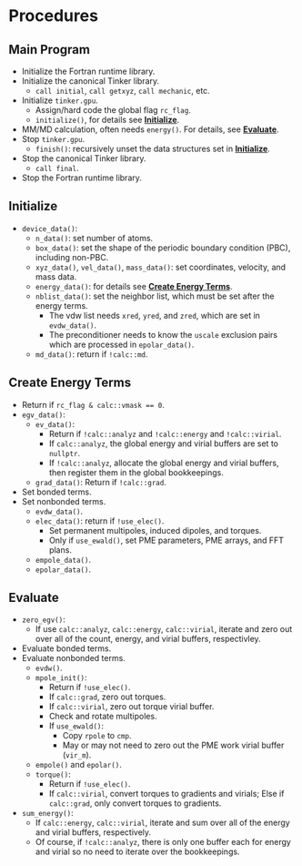 # Procedures


## Main Program
   - Initialize the Fortran runtime library.
   - Initialize the canonical Tinker library.
      - `call initial`, `call getxyz`, `call mechanic`, etc.
   - Initialize `tinker.gpu`.
      - Assign/hard code the global flag `rc_flag`.
      - `initialize()`, for details see [**Initialize**](#ctor).
   - MM/MD calculation, often needs `energy()`.
     For details, see [**Evaluate**](#evaleng).
   - Stop `tinker.gpu`.
      - `finish()`: recursively unset the data structures
        set in [**Initialize**](#ctor).
   - Stop the canonical Tinker library.
      - `call final`.
   - Stop the Fortran runtime library.


<a name='ctor'></a>
## Initialize
   - `device_data()`:
      - `n_data()`: set number of atoms.
      - `box_data()`: set the shape of the periodic boundary condition (PBC),
         including non-PBC.
      - `xyz_data()`, `vel_data()`, `mass_data()`: set coordinates,
         velocity, and mass data.
      - `energy_data()`: for details see
         [**Create Energy Terms**](#ctoreng).
      - `nblist_data()`: set the neighbor list, which must be set after
         the energy terms.
         - The vdw list needs `xred`, `yred`, and `zred`, which are set
           in `evdw_data()`.
         - The preconditioner needs to know the `uscale` exclusion pairs
           which are processed in `epolar_data()`.
      - `md_data()`: return if `!calc::md`.


<a name='ctoreng'></a>
## Create Energy Terms
   - Return if `rc_flag & calc::vmask == 0`.
   - `egv_data()`:
      - `ev_data()`:
         - Return if `!calc::analyz` and `!calc::energy` and `!calc::virial`.
         - If `calc::analyz`, the global energy and virial buffers are set to
           `nullptr`.
         - If `!calc::analyz`, allocate the global energy and virial buffers,
           then register them in the global bookkeepings.
      - `grad_data()`: Return if `!calc::grad`.
   - Set bonded terms.
   - Set nonbonded terms.
      - `evdw_data()`.
      - `elec_data()`: return if `!use_elec()`.
         - Set permanent multipoles, induced dipoles, and torques.
         - Only if `use_ewald()`, set PME parameters, PME arrays,
           and FFT plans.
      - `empole_data()`.
      - `epolar_data()`.


<a name='evaleng'></a>
## Evaluate
   - `zero_egv()`:
      - If use `calc::analyz`, `calc::energy`, `calc::virial`, iterate and
        zero out over all of the count, energy, and virial buffers,
        respectivley.
   - Evaluate bonded terms.
   - Evaluate nonbonded terms.
      - `evdw()`.
      - `mpole_init()`:
         - Return if `!use_elec()`.
         - If `calc::grad`, zero out torques.
         - If `calc::virial`, zero out torque virial buffer.
         - Check and rotate multipoles.
         - If `use_ewald()`:
            - Copy `rpole` to `cmp`.
            - May or may not need to zero out the PME work virial buffer
              (`vir_m`).
      - `empole()` and `epolar()`.
      - `torque()`:
         - Return if `!use_elec()`.
         - If `calc::virial`, convert torques to gradients and virials;
           Else if `calc::grad`, only convert torques to gradients.
   - `sum_energy()`:
      - If `calc::energy`, `calc::virial`, iterate and sum over all of the
        energy and virial buffers, respectively.
      - Of course, if `!calc::analyz`, there is only one buffer each for
        energy and virial so no need to iterate over the bookkeepings.
